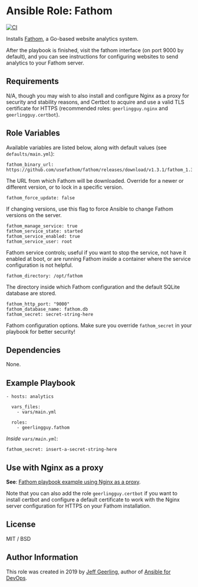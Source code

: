 # Ansible Role: Fathom

[![CI](https://github.com/geerlingguy/ansible-role-fathom/workflows/CI/badge.svg?event=push)](https://github.com/geerlingguy/ansible-role-fathom/actions?query=workflow%3ACI)

Installs [Fathom](https://github.com/usefathom/fathom), a Go-based website analytics system.

After the playbook is finished, visit the fathom interface (on port 9000 by default), and you can see instructions for configuring websites to send analytics to your Fathom server.

## Requirements

N/A, though you may wish to also install and configure Nginx as a proxy for security and stability reasons, and Certbot to acquire and use a valid TLS certificate for HTTPS (recommended roles: `geerlingguy.nginx` and `geerlingguy.certbot`).

## Role Variables

Available variables are listed below, along with default values (see `defaults/main.yml`):

    fathom_binary_url: https://github.com/usefathom/fathom/releases/download/v1.3.1/fathom_1.3.1_linux_amd64.tar.gz

The URL from which Fathom will be downloaded. Override for a newer or different version, or to lock in a specific version.

    fathom_force_update: false

If changing versions, use this flag to force Ansible to change Fathom versions on the server.

    fathom_manage_service: true
    fathom_service_state: started
    fathom_service_enabled: true
    fathom_service_user: root

Fathom service controls; useful if you want to stop the service, not have it enabled at boot, or are running Fathom inside a container where the service configuration is not helpful.

    fathom_directory: /opt/fathom

The directory inside which Fathom configuration and the default SQLite database are stored.

    fathom_http_port: "9000"
    fathom_database_name: fathom.db
    fathom_secret: secret-string-here

Fathom configuration options. Make sure you override `fathom_secret` in your playbook for better security!

## Dependencies

None.

## Example Playbook

    - hosts: analytics
    
      vars_files:
        - vars/main.yml
    
      roles:
        - geerlingguy.fathom

*Inside `vars/main.yml`*:

    fathom_secret: insert-a-secret-string-here

## Use with Nginx as a proxy

**See**: [Fathom playbook example using Nginx as a proxy](molecule/default/playbook-nginx.yml).

Note that you can also add the role `geerlingguy.certbot` if you want to install certbot and configure a default certificate to work with the Nginx server configuration for HTTPS on your Fathom installation.

## License

MIT / BSD

## Author Information

This role was created in 2019 by [Jeff Geerling](https://www.jeffgeerling.com/), author of [Ansible for DevOps](https://www.ansiblefordevops.com/).

